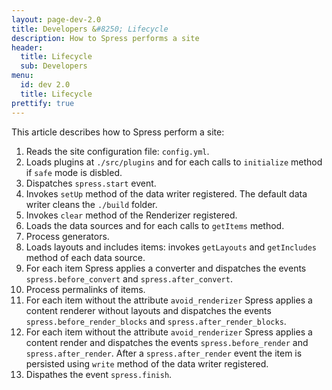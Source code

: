 ```yaml
---
layout: page-dev-2.0
title: Developers &#8250; Lifecycle
description: How to Spress performs a site 
header:
  title: Lifecycle
  sub: Developers
menu:
  id: dev 2.0
  title: Lifecycle
prettify: true
---
```

This article describes how to Spress perform a site:

1. Reads the site configuration file: `config.yml`.
2. Loads plugins at `./src/plugins` and for each calls to `initialize` method if `safe` mode is disbled.
3. Dispatches `spress.start` event.
4. Invokes `setUp` method of the data writer registered. The default data writer cleans the `./build` folder.
5. Invokes `clear` method of the Renderizer registered.
6. Loads the data sources and for each calls to `getItems` method.
7. Process generators.
8. Loads layouts and includes items: invokes `getLayouts` and `getIncludes` method of each data source.
9. For each item Spress applies a converter and dispatches the events `spress.before_convert` and `spress.after_convert`.
10. Process permalinks of items.
11. For each item without the attribute `avoid_renderizer` Spress applies a content renderer without layouts and dispatches the events `spress.before_render_blocks` and `spress.after_render_blocks`.
12. For each item without the attribute `avoid_renderizer` Spress applies a content render and dispatches the events `spress.before_render` and `spress.after_render`. After a `spress.after_render` event the item is persisted using `write` method of the data writer registered.
13. Dispathes the event `spress.finish`.
